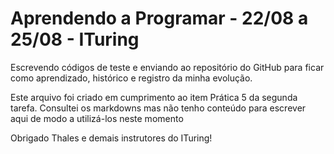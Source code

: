 # Aprendendo a Programar - 22/08 a 25/08 - ITuring

Escrevendo códigos de teste e enviando ao repositório do GitHub para ficar como aprendizado, histórico e registro da minha evolução.

Este arquivo foi criado em cumprimento ao item Prática 5 da segunda tarefa. Consultei os markdowns mas não tenho conteúdo para escrever aqui de modo a utilizá-los neste momento

Obrigado Thales e demais instrutores do ITuring!
